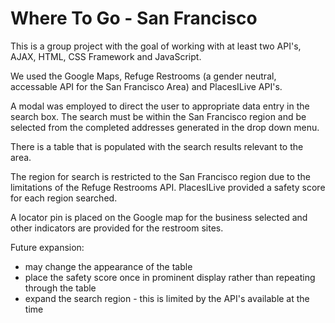 # Where To Go - San Francisco

This is a group project with the goal of working with at least two API's, AJAX, HTML, CSS Framework and JavaScript.

We used the Google Maps, Refuge Restrooms (a gender neutral, accessable API for the San Francisco Area) and PlacesILive API's.

A modal was employed to direct the user to appropriate data entry in the search box. The search must be within the San Francisco region and be selected from the completed addresses generated in the drop down menu.

There is a table that is populated with the search results relevant to the area.

The region for search is restricted to the San Francisco region due to the limitations of the Refuge Restrooms API. PlacesILive provided a safety score for each region searched.

A locator pin is placed on the Google map for the business selected and other indicators are provided for the restroom sites.

Future expansion: 
* may change the appearance of the table
* place the safety score once in prominent display rather than repeating through the table
* expand the search region  -  this is limited by the API's available at the time
